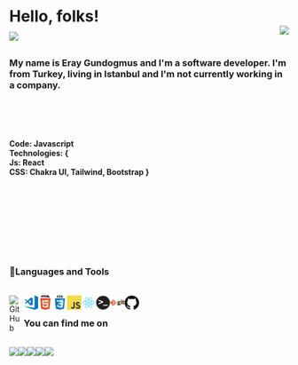 # Hello, folks! <br> <img src="https://raw.githubusercontent.com/MartinHeinz/MartinHeinz/master/wave.gif" width="30px"> <img align='right' src="https://github-readme-stats.vercel.app/api?username=eraygundogmus&show_icons=true&theme=greywhite">
<h3> My name is Eray Gundogmus and I'm a software developer. I'm from Turkey, living in Istanbul and I'm not currently working in a company. </h3>  <br> <br> <br>


<h4>  Code: Javascript <br>
Technologies: {<br> 
    Js: React<br>
    CSS: Chakra UI, Tailwind, Bootstrap }

</h4>
<br>
<br>
<br><br><br><br><br>



<div align='left'>
    <h3>📌Languages and Tools</h3>  <br>
<img align="left" alt="GitHub" width="26px" src="https://camo.githubusercontent.com/1734137a535b70cd7e4c939eb87d1b5fbbf1e55b/68747470733a2f2f75706c6f61642e77696b696d656469612e6f72672f77696b6970656469612f636f6d6d6f6e732f392f39662f56696d6c6f676f2e737667" />
<img align="left" alt="Visual Studio Code" width="26px" src="https://raw.githubusercontent.com/github/explore/80688e429a7d4ef2fca1e82350fe8e3517d3494d/topics/visual-studio-code/visual-studio-code.png" />
<img align="left" alt="HTML5" width="26px" src="https://raw.githubusercontent.com/github/explore/80688e429a7d4ef2fca1e82350fe8e3517d3494d/topics/html/html.png" />
<img align="left" alt="CSS3" width="26px" src="https://raw.githubusercontent.com/github/explore/80688e429a7d4ef2fca1e82350fe8e3517d3494d/topics/css/css.png" />
<img align="left" alt="JavaScript" width="26px" src="https://raw.githubusercontent.com/github/explore/80688e429a7d4ef2fca1e82350fe8e3517d3494d/topics/javascript/javascript.png" />
<img align="left" alt="React" width="26px" src="https://raw.githubusercontent.com/github/explore/80688e429a7d4ef2fca1e82350fe8e3517d3494d/topics/react/react.png" />
<img align="left" alt="Terminal" width="26px" src="https://raw.githubusercontent.com/github/explore/80688e429a7d4ef2fca1e82350fe8e3517d3494d/topics/terminal/terminal.png" />
<img align="left" alt="Git" width="26px" src="https://raw.githubusercontent.com/github/explore/80688e429a7d4ef2fca1e82350fe8e3517d3494d/topics/git/git.png" />
<img align="left" alt="GitHub" width="26px" src="https://raw.githubusercontent.com/github/explore/78df643247d429f6cc873026c0622819ad797942/topics/github/github.png" />
   <br>  <h3> You can find me on </h3>   <br> 
<a href="https://twitter.com/eraygundogmuss/"><img src="https://icons.iconarchive.com/icons/limav/flat-gradient-social/48/Twitter-icon.png"/></a><a href="https://www.linkedin.com/in/eraygundogmus/"><img src="https://icons.iconarchive.com/icons/danleech/simple/48/linkedin-icon.png"/></a><a href="https://www.instagram.com/eraygundogmss/"><img src="https://icons.iconarchive.com/icons/uiconstock/socialmedia/48/Instagram-icon.png"/></a><a href="https://github.com/eraygundogmus"><img src="https://icons.iconarchive.com/icons/limav/flat-gradient-social/48/Github-icon.png"/></a><a href="mailto:gundogmuseray@gmail.com?"><img src="https://icons.iconarchive.com/icons/marcus-roberto/google-play/48/Gmail-icon.png"/></a>
 <br><br></div>
<!--
**eraygundogmus/eraygundogmus** is a ✨ _special_ ✨ repository because its `README.md` (this file) appears on your GitHub profile.

Here are some ideas to get you started:

- 🔭 I’m currently working on ...
- 🌱 I’m currently learning ...
- 👯 I’m looking to collaborate on ...
- 🤔 I’m looking for help with ...
- 💬 Ask me about ...
- 📫 How to reach me: ...
- 😄 Pronouns: ...
- ⚡ Fun fact: ...
-->

